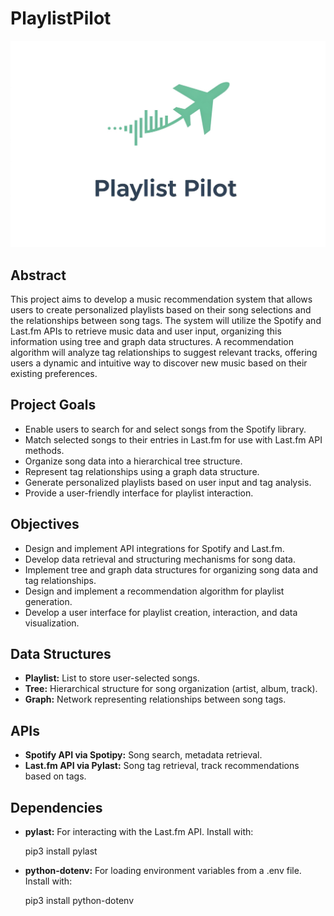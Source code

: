 # PlaylistPilot

![Playlist Pilot logo](./logo.jpg)


## Abstract
This project aims to develop a music recommendation system that allows users to create personalized playlists based on their song selections and the relationships between song tags. The system will utilize the Spotify and Last.fm APIs to retrieve music data and user input, organizing this information using tree and graph data structures. A recommendation algorithm will analyze tag relationships to suggest relevant tracks, offering users a dynamic and intuitive way to discover new music based on their existing preferences.

## Project Goals
- Enable users to search for and select songs from the Spotify library.
- Match selected songs to their entries in Last.fm for use with Last.fm API methods.
- Organize song data into a hierarchical tree structure.
- Represent tag relationships using a graph data structure.
- Generate personalized playlists based on user input and tag analysis.
- Provide a user-friendly interface for playlist interaction.

## Objectives
- Design and implement API integrations for Spotify and Last.fm.
- Develop data retrieval and structuring mechanisms for song data.
- Implement tree and graph data structures for organizing song data and tag relationships.
- Design and implement a recommendation algorithm for playlist generation.
- Develop a user interface for playlist creation, interaction, and data visualization.

## Data Structures
- **Playlist:** List to store user-selected songs.
- **Tree:** Hierarchical structure for song organization (artist, album, track).
- **Graph:** Network representing relationships between song tags.

## APIs
- **Spotify API via Spotipy:** Song search, metadata retrieval.
- **Last.fm API via Pylast:** Song tag retrieval, track recommendations based on tags.

## Dependencies
- **pylast:** For interacting with the Last.fm API. Install with:  

     pip3 install pylast

  
- **python-dotenv:** For loading environment variables from a .env file. Install with: 

    pip3 install python-dotenv


